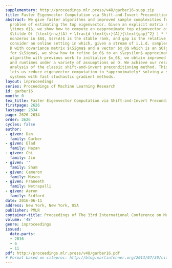 ```yaml
---
supplementary: http://proceedings.mlr.press/v48/garber16-supp.zip
title: Faster Eigenvector Computation via Shift-and-Invert Preconditioning
abstract: We give faster algorithms and improved sample complexities for the fundamental
  problem of estimating the top eigenvector. Given an explicit matrix $A \in \mathbb{R}^{n
  \times d}$, we show how to compute an εapproximate top eigenvector of $A^TA$ in time
  $\tilde O( [\text{nnz}(A) + \frac{d \text{sr}(A)}{\text{gap}^2} ] * \log 1/\epsilon)%. Here $nnz(A)$ is the number of
  nonzeros in $A$, $sr(A)$ is the stable rank, and gap is the relative eigengap. We also
  consider an online setting in which, given a stream of i.i.d. samples from a distribution
  D with covariance matrix $\Sigma$ and a vector $x_0$ which is an $O(gap)$ approximate top eigenvector
  for $\Sigma$, we show how to refine $x_0$ to an $\epsilon$ approximation using  $O ( \frac{\text{var}(\mathcal{D})}{\text{gap}-\epsilon}) samples from $\mathcal{D}$. Here $\text{var}(\mathcal{D})$ is a natural notion of variance. Combining our
  algorithm with previous work to initialize $x_0$, we obtain improved sample complexities
  and runtimes under a variety of assumptions on D. We achieve our results via a robust
  analysis of the classic shift-and-invert preconditioning method. This technique
  lets us reduce eigenvector computation to *approximately* solving a series of linear
  systems with fast stochastic gradient methods.
layout: inproceedings
series: Proceedings of Machine Learning Research
id: garber16
month: 0
tex_title: Faster Eigenvector Computation via Shift-and-Invert Preconditioning
firstpage: 2626
lastpage: 2634
page: 2626-2634
order: 2626
cycles: false
author:
- given: Dan
  family: Garber
- given: Elad
  family: Hazan
- given: Chi
  family: Jin
- given: ''
  family: Sham
- given: Cameron
  family: Musco
- given: Praneeth
  family: Netrapalli
- given: Aaron
  family: Sidford
date: 2016-06-11
address: New York, New York, USA
publisher: PMLR
container-title: Proceedings of The 33rd International Conference on Machine Learning
volume: '48'
genre: inproceedings
issued:
  date-parts:
  - 2016
  - 6
  - 11
pdf: http://proceedings.mlr.press/v48/garber16.pdf
# Format based on citeproc: http://blog.martinfenner.org/2013/07/30/citeproc-yaml-for-bibliographies/
---
```

